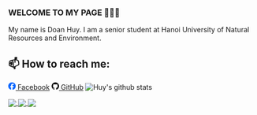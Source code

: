 ### WELCOME TO MY PAGE 👋👋👋
My name is Doan Huy. I am a senior student at Hanoi University of Natural Resources and Environment.<br>
## 📫 How to reach me: 

[<img src="iconfb.png" width = "15" height = "15"> Facebook](https://www.facebook.com/huy4403) [<img src="icongit.png" width = "15" height = "15"> GitHub](https://github.com/huy4403/)
![Huy's github stats](https://github-readme-stats-git-masterrstaa-rickstaa.vercel.app/api?username=huy4403&show_icons=true&theme=tokyonight&hide=contribs,prs,issues)

<a href="https://github.com/huy4403/Spring-Api_Ecommerce-Backend">
  <!-- Change the `github-readme-stats.anuraghazra1.vercel.app` to `github-readme-stats.vercel.app`  -->
  <img align="center" src="https://github-readme-stats.anuraghazra1.vercel.app/api/pin/?username=huy4403&repo=Spring-Api_Ecommerce-Backend&theme=radical" />
</a>

<a href="https://github.com/huy4403/Max30100-Firebase-Android-Application/">
  <!-- Change the `github-readme-stats.anuraghazra1.vercel.app` to `github-readme-stats.vercel.app`  -->
  <img align="center" src="https://github-readme-stats.anuraghazra1.vercel.app/api/pin/?username=huy4403&repo=Max30100-Firebase-Android-Application&theme=merko" />
</a>

<a href="https://github.com/huy4403/Ecommerce_HTML-CSS-JS/">
  <!-- Change the `github-readme-stats.anuraghazra1.vercel.app` to `github-readme-stats.vercel.app`  -->
  <img align="center" src="https://github-readme-stats.anuraghazra1.vercel.app/api/pin/?username=huy4403&repo=Ecommerce_HTML-CSS-JS&theme=gruvbox" />
</a>